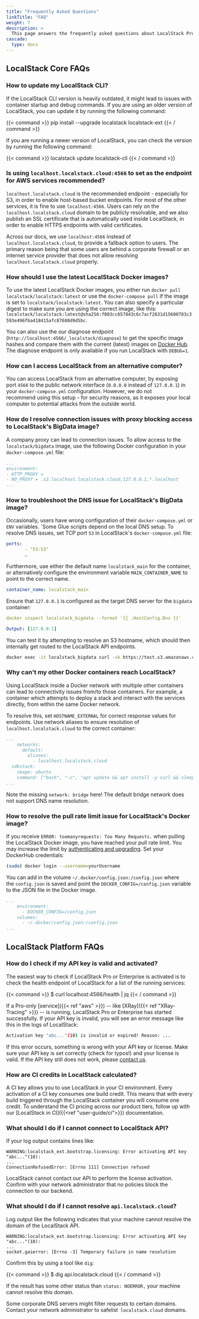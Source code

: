 ```yaml
---
title: "Frequently Asked Questions"
linkTitle: "FAQ"
weight: 7
description: >
  This page answers the frequently asked questions about LocalStack Pro, Enterprise, and Community Editions. 
cascade:
  type: docs
---
```


## LocalStack Core FAQs

### How to update my LocalStack CLI?

If the LocalStack CLI version is heavily outdated, it might lead to issues with container startup and debug commands. If you are using an older version of LocalStack, you can update it by running the following command:

{{< command >}}
pip install --upgrade localstack localstack-ext
{{< / command >}}

If you are running a newer version of LocalStack, you can check the version by running the following command:

{{< command >}}
localstack update localstack-cli
{{< / command >}}

### Is using `localhost.localstack.cloud:4566` to set as the endpoint for AWS services recommended?

`localhost.localstack.cloud` is the recommended endpoint - especially for S3, in order to enable host-based bucket endpoints. For most of the other services, it is fine to use `localhost:4566`. Users can rely on the `localhost.localstack.cloud` domain to be publicly resolvable, and we also publish an SSL certificate that is automatically used inside LocalStack, in order to enable HTTPS endpoints with valid certificates.

Across our docs, we use `localhost:4566` instead of `localhost.localstack.cloud`, to provide a fallback option to users. The primary reason being that some users are behind a corporate firewall or an internet service provider that does not allow resolving `localhost.localstack.cloud` properly.

### How should I use the latest LocalStack Docker images?

To use the latest LocalStack Docker images, you either run `docker pull localstack/localstack:latest` or use the `docker-compose pull` if the image is set to `localstack/localstack:latest`. You can also specify a particular digest to make sure you are using the correct image, like this: `localstack/localstack:latest@sha256:f803cc657843c6c7acf2631d15600783c3593e496fba418415afc87680d9d5bc`.

You can also use the our diagnose endpoint (`http://localhost:4566/_localstack/diagnose`) to get the specific image hashes and compare them with the current (latest) images on [Docker Hub](https://hub.docker.com/r/localstack/).
The diagnose endpoint is only available if you run LocalStack with `DEBUG=1`.

### How can I access LocalStack from an alternative computer?

You can access LocalStack from an alternative computer, by exposing port `4566` to the public network interface (`0.0.0.0` instead of `127.0.0.1`) in your `docker-compose.yml` configuration. However, we do not recommend using this setup - for security reasons, as it exposes your local computer to potential attacks from the outside world.

### How do I resolve connection issues with proxy blocking access to LocalStack's BigData image?

A company proxy can lead to connection issues. To allow access to the `localstack/bigdata` image, use the following Docker configuration in your `docker-compose.yml` file:

```yaml
...
environment: 
- HTTP_PROXY = 
- NO_PROXY = .s3.localhost.localstack.cloud,127.0.0.1,*.localhost
...
```

### How to troubleshoot the DNS issue for LocalStack's BigData image?

Occasionally, users have wrong configuration of their `docker-compose.yml` or `ENV` variables. ´Some Glue scripts depend on the local DNS setup. To resolve DNS issues, set TCP port `53` in LocalStack's `docker-compose.yml` file:

```yaml
ports:
       - "53:53"
       …
```

Furthermore, use either the default name `localstack_main` for the container, or alternatively configure the environment variable `MAIN_CONTAINER_NAME` to point to the correct name.

```yaml
container_name: localstack_main
```

Ensure that `127.0.0.1` is configured as the target DNS server for the `bigdata` container:

```yaml
docker inspect localstack_bigdata --format '{{ .HostConfig.Dns }}'

Output: [127.0.0.1]
```

You can test it by attempting to resolve an S3 hostname, which should then internally get routed to the LocalStack API endpoints.

```bash
docker exec -it localstack_bigdata curl -vk https://test.s3.amazonaws.com
```

### Why can't my other Docker containers reach LocalStack?

Using LocalStack inside a Docker network with multiple other containers can lead to connectivity issues from/to those containers. For example, a container which attempts to deploy a stack and interact with the services directly, from within the same Docker network.

To resolve this, set `HOSTNAME_EXTERNAL` for correct response values for endpoints. Use network aliases to ensure resolution of `localhost.localstack.cloud` to the correct container:

```yaml
...
    networks:
      default:
        aliases:
          - localhost.localstack.cloud
  sdkstack:
    image: ubuntu
    command: ["bash", "-c", "apt update && apt install -y curl && sleep 5 && curl -v http://localhost.localstack.cloud:4566/health"]
...
```

Note the missing `network: bridge` here! The default bridge network does not support DNS name resolution.

### How to resolve the pull rate limit issue for LocalStack's Docker image?

If you receive `ERROR: toomanyrequests: Too Many Requests.` when pulling the LocalStack Docker image, you have reached your pull rate limit. You may increase the limit by [authenticating and upgrading](https://www.docker.com/increase-rate-limits). Set your DockerHub credentials:

```bash
(sudo) docker login --username=yourUsername
```

You can add in the volume `~/.docker/config.json:/config.json` where the `config.json` is saved and point the `DOCKER_CONFIG=/config.json` variable to the JSON file in the Docker image.

```yaml
...
    environment:
      - DOCKER_CONFIG=/config.json
    volumes:
      - ~/.docker/config.json:/config.json
...
```

## LocalStack Platform FAQs

### How do I check if my API key is valid and activated?

The easiest way to check if LocalStack Pro or Enterprise is activated is to check the health endpoint of LocalStack for a list of the running services:

{{< command >}}
$ curl localhost:4566/health | jq
{{< / command >}}

If a Pro-only [service]({{< ref "aws" >}}) -- like [XRay]({{< ref "XRay-Tracing" >}}) -- is running, LocalStack Pro or Enterprise has started successfully. If your API key is invalid, you will see an error message like this in the logs of LocalStack:

```bash
Activation key "abc..."(10) is invalid or expired! Reason: ...
```

If this error occurs, something is wrong with your API key or license. Make sure your API key is set correctly (check for typos!) and your license is valid. If the API key still does not work, please [contact us](https://localstack.cloud/contact/).

### How are CI credits in LocalStack calculated?

A CI key allows you to use LocalStack in your CI environment. Every activation of a CI key consumes one build credit. This means that with every build triggered through the LocalStack container you will consume one credit. To understand the CI pricing across our product tiers, follow up with our [LocalStack in CI]({{<ref "user-guide/ci">}}) documentation.

### What should I do if I cannot connect to LocalStack API?

If your log output contains lines like:

```shell
WARNING:localstack_ext.bootstrap.licensing: Error activating API key "abc..."(10):
...
ConnectionRefusedError: [Errno 111] Connection refused
```

LocalStack cannot contact our API to perform the license activation. Confirm with your network administrator that no policies block the connection to our backend.

### What should I do if I cannot resolve `api.localstack.cloud`?

Log output like the following indicates that your machine cannot resolve the domain of the LocalStack API.

```shell
WARNING:localstack_ext.bootstrap.licensing: Error activating API key "abc..."(10):
...
socket.gaierror: [Errno -3] Temporary failure in name resolution
```

Confirm this by using a tool like `dig`:

{{< command >}}
$ dig api.localstack.cloud
{{< / command >}}

If the result has some other status than `status: NOERROR,` your machine cannot resolve this domain.

Some corporate DNS servers might filter requests to certain domains. Contact your network administrator to safelist` localstack.cloud` domains.
